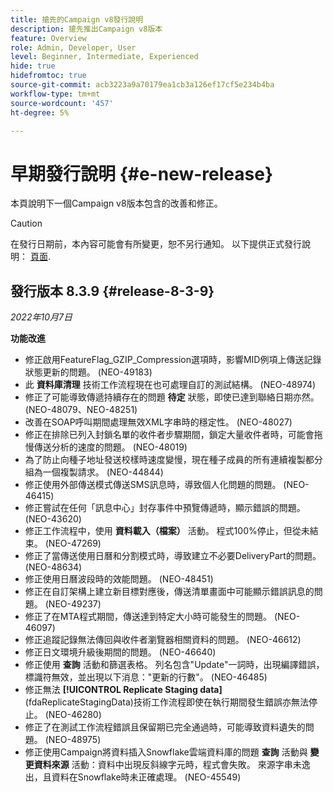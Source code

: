 ```yaml
---
title: 搶先的Campaign v8發行說明
description: 搶先推出Campaign v8版本
feature: Overview
role: Admin, Developer, User
level: Beginner, Intermediate, Experienced
hide: true
hidefromtoc: true
source-git-commit: acb3223a9a70179ea1cb3a126ef17cf5e234b4ba
workflow-type: tm+mt
source-wordcount: '457'
ht-degree: 5%

---
```


# 早期發行說明 {#e-new-release}

本頁說明下一個Campaign v8版本包含的改善和修正。

>[!CAUTION]
>
> 在發行日期前，本內容可能會有所變更，恕不另行通知。 以下提供正式發行說明： [頁面](../start/release-notes.md).

## 發行版本 8.3.9 {#release-8-3-9}

_2022年10月7日_

**功能改進**

* 修正啟用FeatureFlag_GZIP_Compression選項時，影響MID例項上傳送記錄狀態更新的問題。 (NEO-49183)
* 此 **資料庫清理** 技術工作流程現在也可處理自訂的測試結構。 (NEO-48974)
* 修正了可能導致傳遞持續存在的問題 **待定** 狀態，即使已達到聯絡日期亦然。 (NEO-48079、NEO-48251)
* 改善在SOAP呼叫期間處理無效XML字串時的穩定性。 (NEO-48027)
* 修正在排除已列入封鎖名單的收件者步驟期間，鎖定大量收件者時，可能會拖慢傳送分析的速度的問題。 (NEO-48019)
* 為了防止向種子地址發送校樣時速度變慢，現在種子成員的所有連續複製都分組為一個複製請求。 (NEO-44844)
* 修正使用外部傳送模式傳送SMS訊息時，導致個人化問題的問題。 (NEO-46415)
* 修正嘗試在任何「訊息中心」封存事件中預覽傳遞時，顯示錯誤的問題。 (NEO-43620)
* 修正工作流程中，使用 **資料載入（檔案）** 活動。 程式100%停止，但從未結束。 (NEO-47269)
* 修正了當傳送使用日曆和分割模式時，導致建立不必要DeliveryPart的問題。 (NEO-48634)
* 修正使用日曆波段時的效能問題。 (NEO-48451)
* 修正在自訂架構上建立新目標對應後，傳送清單畫面中可能顯示錯誤訊息的問題。 (NEO-49237)
* 修正了在MTA程式期間，傳送達到特定大小時可能發生的問題。 (NEO-46097)
* 修正追蹤記錄無法傳回與收件者瀏覽器相關資料的問題。 (NEO-46612)
* 修正日文環境升級後期間的問題。 (NEO-46640)
* 修正使用 **查詢** 活動和篩選表格。 列名包含&quot;Update&quot;一詞時，出現編譯錯誤，標識符無效，並出現以下消息：&quot;更新的行數&quot;。 (NEO-46485)
* 修正無法 **[!UICONTROL Replicate Staging data]** (fdaReplicateStagingData)技術工作流程即使在執行期間發生錯誤亦無法停止。 (NEO-46280)
* 修正了在測試工作流程錯誤且保留期已完全通過時，可能導致資料遺失的問題。 (NEO-48975)
* 修正使用Campaign將資料插入Snowflake雲端資料庫的問題 **查詢** 活動與 **變更資料來源** 活動：資料中出現反斜線字元時，程式會失敗。 來源字串未逸出，且資料在Snowflake時未正確處理。 (NEO-45549)
